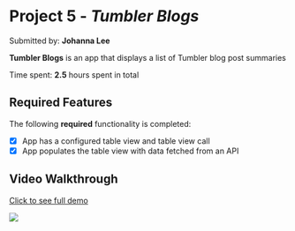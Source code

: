 # Project 5 - *Tumbler Blogs*

Submitted by: **Johanna Lee**

**Tumbler Blogs** is an app that displays a list of Tumbler blog post summaries

Time spent: **2.5** hours spent in total

## Required Features

The following **required** functionality is completed:

- [x] App has a configured table view and table view call
- [x] App populates the table view with data fetched from an API

## Video Walkthrough

<div>
    <a href="https://www.loom.com/share/a65444541e22420cb90896e043bd5297">
      <p>Click to see full demo</p>
    </a>
    <a href="https://www.loom.com/share/a65444541e22420cb90896e043bd5297">
      <img style="max-width:300px;" src="https://cdn.loom.com/sessions/thumbnails/a65444541e22420cb90896e043bd5297-60c397f551ae71a5-full-play.gif">
    </a>
</div>